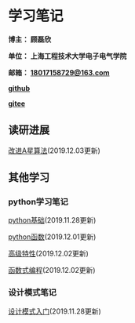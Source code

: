 # 学习笔记

**博主： 顾磊欣** 

**单位： 上海工程技术大学电子电气学院**

**邮箱： 18017158729@163.com**

[**github**](https://github.com/xhguleixin123)

[**gitee**](https://gitee.com/xhguleixin123)

## 读研进展

[改进A星算法](/docs/graduate_study_progress/改进A星算法.md)(2019.12.03更新)

## 其他学习

### python学习笔记

[python基础](/docs/python_note/Python基础.md)(2019.11.28更新)

[python函数](/docs/python_note/函数.md)(2019.12.01更新)

[高级特性](/docs/python_note/高级特性.md)(2019.12.02更新)

[函数式编程](/docs/python_note/函数式编程.md)(2019.12.02更新)

### 设计模式笔记

[设计模式入门](/docs/design_patterns_note/设计模式入门.md)(2019.11.28更新)



